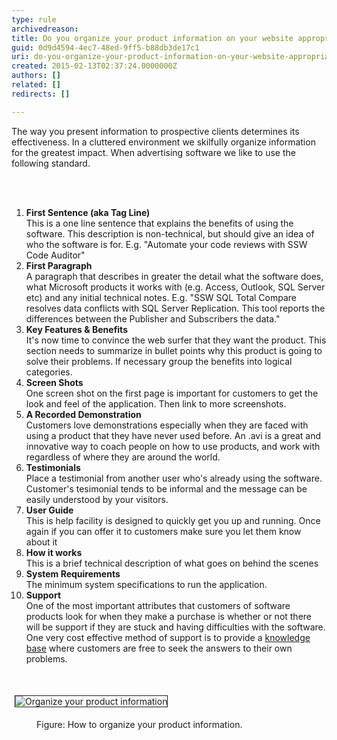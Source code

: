 ```yaml
---
type: rule
archivedreason: 
title: Do you organize your product information on your website appropriately?
guid: 0d9d4594-4ec7-48ed-9ff5-b88db3de17c1
uri: do-you-organize-your-product-information-on-your-website-appropriately
created: 2015-02-13T02:37:24.0000000Z
authors: []
related: []
redirects: []

---
```



<p>The way you present information to prospective clients determines its effectiveness.
       In a cluttered environment we skilfully organize information for the greatest impact.
       When advertising software we like to use the following standard.</p>
<br><excerpt class='endintro'></excerpt><br>
<ol><li>
      <strong>First Sentence (aka Tag Line)</strong> 
      <br> This is a one line sentence that explains the benefits of using the software. This description is non-technical, but should give an idea of who the software is for. E.g. &quot;Automate your code reviews with SSW Code Auditor&quot;</li><li>
      <strong>First Paragraph</strong> 
      <br> A paragraph that describes in greater the detail what the software does, what Microsoft products it works with (e.g. Access, Outlook, SQL Server etc) and any initial technical notes. E.g. &quot;SSW SQL Total Compare resolves data conflicts with SQL Server Replication. This tool reports the differences between the Publisher and Subscribers the data.&quot;</li><li>
      <strong>Key Features &amp; Benefits</strong> 
      <br> It's now time to convince the web surfer that they want the product. This section needs to summarize in bullet points why this product is going to solve their problems. If necessary group the benefits into logical categories.</li><li>
      <strong>Screen Shots</strong> 
      <br> One screen shot on the first page is important for customers to get the look and feel of the application. Then link to more screenshots.</li><li>
      <strong>A Recorded Demonstration</strong><br> Customers love demonstrations especially when they are faced with using a product that they have never used before. An .avi is a great and innovative way to coach people on how to use products, and work with regardless of where they are around the world.</li><li>
      <strong>Testimonials</strong><br> Place a testimonial from another user who's already using the software. Customer's tesimonial tends to be informal and the message can be easily understood by your visitors.</li><li>
      <strong>User Guide</strong> 
      <br> This is help facility is designed to quickly get you up and running. Once again if you can offer it to customers make sure you let them know about it</li><li>
      <strong>How it works</strong> 
      <br> This is a brief technical description of what goes on behind the scenes</li><li>
      <strong>System Requirements</strong><br> The minimum system specifications to run the application.</li><li>
      <strong>Support</strong><br> One of the most important attributes that customers of software products look for when they make a purchase is whether or not there will be support if they are stuck and having difficulties with the software. One very cost effective method of support is to provide a 
      <a href="http&#58;//www.ssw.com.au/ssw/KB/KBSearch.aspx">knowledge base</a> where customers are free to seek the answers to their own problems.</li></ol><p>
   <br>
</p><dl class="ssw15-rteElement-ImageArea">
   <img border="1" alt="Organize your product information" src="http&#58;//www.ssw.com.au/ssw/Standards/Rules/Images/ScreenCodeAuditor.jpg" style="margin&#58;5px;" /> 
</dl><dd class="ssw15-rteElement-FigureGood">Figure&#58; How to organize your product information.<br></dd>


